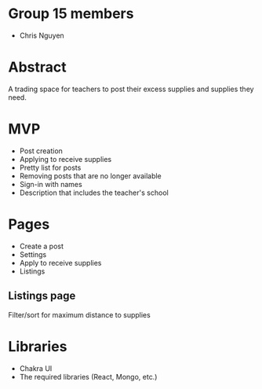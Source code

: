 # Group 15 members
- Chris Nguyen

# Abstract
A trading space for teachers to post their excess supplies and supplies they need.


# MVP
- Post creation
- Applying to receive supplies
- Pretty list for posts
- Removing posts that are no longer available
- Sign-in with names
- Description that includes the teacher's school


# Pages
- Create a post
- Settings
- Apply to receive supplies
- Listings

## Listings page
Filter/sort for maximum distance to supplies


# Libraries
- Chakra UI
- The required libraries (React, Mongo, etc.)
